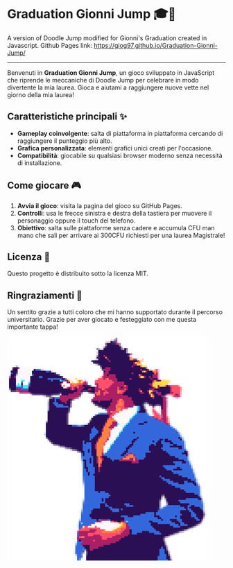 # Graduation Gionni Jump 🎓🚀
A version of Doodle Jump modified for Gionni's Graduation created in Javascript.
Github Pages link: https://giog97.github.io/Graduation-Gionni-Jump/

---

Benvenuti in **Graduation Gionni Jump**, un gioco sviluppato in JavaScript che riprende le meccaniche di Doodle Jump per celebrare in modo divertente la mia laurea. Gioca e aiutami a raggiungere nuove vette nel giorno della mia laurea!

## Caratteristiche principali ✨

- **Gameplay coinvolgente**: salta di piattaforma in piattaforma cercando di raggiungere il punteggio più alto.
- **Grafica personalizzata**: elementi grafici unici creati per l'occasione.
- **Compatibilità**: giocabile su qualsiasi browser moderno senza necessità di installazione.

## Come giocare 🎮

1. **Avvia il gioco**: visita la pagina del gioco su GitHub Pages.
2. **Controlli**: usa le frecce sinistra e destra della tastiera per muovere il personaggio oppure il touch del telefono.
3. **Obiettivo**: salta sulle piattaforme senza cadere e accumula CFU man mano che sali per arrivare ai 300CFU richiesti per una laurea Magistrale!

## Licenza 📄

Questo progetto è distribuito sotto la licenza MIT.

## Ringraziamenti 🙌

Un sentito grazie a tutti coloro che mi hanno supportato durante il percorso universitario. Grazie per aver giocato e festeggiato con me questa importante tappa!

![meFestaPxArt.png](./Sprites/meFestaPxArt.png)
